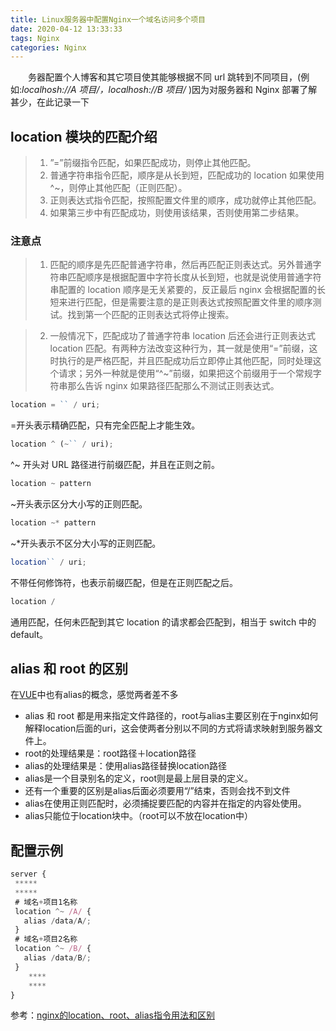 ```yaml
---
title: Linux服务器中配置Nginx一个域名访问多个项目
date: 2020-04-12 13:33:33
tags: Nginx
categories: Nginx
---
```


&emsp;&emsp;务器配置个人博客和其它项目使其能够根据不同 url 跳转到不同项目，(例如:*localhosh://A 项目/，localhosh://B 项目/* )因为对服务器和 Nginx 部署了解甚少，在此记录一下

<!-- more -->

## location 模块的匹配介绍

> 1. ”=”前缀指令匹配，如果匹配成功，则停止其他匹配。
> 2. 普通字符串指令匹配，顺序是从长到短，匹配成功的 location 如果使用^~，则停止其他匹配（正则匹配）。
> 3. 正则表达式指令匹配，按照配置文件里的顺序，成功就停止其他匹配。
> 4. 如果第三步中有匹配成功，则使用该结果，否则使用第二步结果。

### 注意点

> 1. 匹配的顺序是先匹配普通字符串，然后再匹配正则表达式。另外普通字符串匹配顺序是根据配置中字符长度从长到短，也就是说使用普通字符串配置的 location 顺序是无关紧要的，反正最后 nginx 会根据配置的长短来进行匹配，但是需要注意的是正则表达式按照配置文件里的顺序测试。找到第一个匹配的正则表达式将停止搜索。

> 2. 一般情况下，匹配成功了普通字符串 location 后还会进行正则表达式 location 匹配。有两种方法改变这种行为，其一就是使用“=”前缀，这时执行的是严格匹配，并且匹配成功后立即停止其他匹配，同时处理这个请求；另外一种就是使用“^~”前缀，如果把这个前缀用于一个常规字符串那么告诉 nginx 如果路径匹配那么不测试正则表达式。

```js
location = `` / uri;
```

=开头表示精确匹配，只有完全匹配上才能生效。

```js
location ^ (~`` / uri);
```

^~ 开头对 URL 路径进行前缀匹配，并且在正则之前。

```js
location ~ pattern
```

~开头表示区分大小写的正则匹配。

```js
location ~* pattern
```

~\*开头表示不区分大小写的正则匹配。

```js
location`` / uri;
```

不带任何修饰符，也表示前缀匹配，但是在正则匹配之后。

```js
location /
```

通用匹配，任何未匹配到其它 location 的请求都会匹配到，相当于 switch 中的 default。

## alias 和 root 的区别

在[VUE](https://router.vuejs.org/zh/guide/essentials/redirect-and-alias.html#%E9%87%8D%E5%AE%9A%E5%90%91)中也有alias的概念，感觉两者差不多

- alias 和 root 都是用来指定文件路径的，root与alias主要区别在于nginx如何解释location后面的uri，这会使两者分别以不同的方式将请求映射到服务器文件上。
- root的处理结果是：root路径＋location路径
- alias的处理结果是：使用alias路径替换location路径
- alias是一个目录别名的定义，root则是最上层目录的定义。
- 还有一个重要的区别是alias后面必须要用“/”结束，否则会找不到文件
- alias在使用正则匹配时，必须捕捉要匹配的内容并在指定的内容处使用。
- alias只能位于location块中。（root可以不放在location中）

## 配置示例

```js
server {
 *****
 *****
 # 域名+项目1名称
 location ^~ /A/ {
   alias /data/A/;
 }
 # 域名+项目2名称
 location ^~ /B/ {
   alias /data/B/;
 }
    ****
    ****
}

```

参考：[nginx的location、root、alias指令用法和区别](https://www.nginx.cn/4658.html)